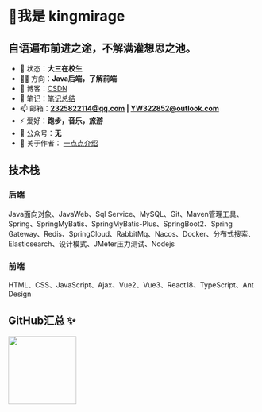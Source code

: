 # 👋我是 kingmirage

<!--
**kingmirage/kingmirage** is a ✨ _special_ ✨ repository because its `README.md` (this file) appears on your GitHub profile.

Here are some ideas to get you started:

- 🔭 I’m currently working on ...
- 🌱 I’m currently learning ...
- 👯 I’m looking to collaborate on ...
- 🤔 I’m looking for help with ...
- 💬 Ask me about ...
- 📫 How to reach me: ...
- 😄 Pronouns: ...
- ⚡ Fun fact: ...
-->
## 自语遍布前进之途，不解满灌想思之池。

- 🏡 状态：**大三在校生**
- 👨‍💻 方向：**Java后端，了解前端**
- 📝 博客：[CSDN](https://blog.csdn.net/m0_63060848)
- 🙌 笔记：[笔记总结]()
- 📫 邮箱：**[2325822114@qq.com](mailto:2325822114@qq.com) | [YW322852@outlook.com](mailto:YW322852@outlook.com)**
- ⚡ 爱好：**跑步，音乐，旅游**
- 🌱 公众号：**无**
- 💬 关于作者： [一点点介绍]()

## 技术栈

### 后端

Java面向对象、JavaWeb、Sql Service、MySQL、Git、Maven管理工具、Spring、SpringMyBatis、SpringMyBatis-Plus、SpringBoot2、Spring Gateway、Redis、SpringCloud、RabbitMq、Nacos、Docker、分布式搜索、Elasticsearch、设计模式、JMeter压力测试、Nodejs

### 前端

HTML、CSS、JavaScript、Ajax、Vue2、Vue3、React18、TypeScript、Ant Design

## GitHub汇总 ✨
<img align="" height="137px" src="https://github-readme-stats.vercel.app/api?username=kingmirage&hide_title=true&hide_border=true&show_icons=true&include_all_commits=true&line_height=21&bg_color=0,73FA79,73FDFF,D783FF&theme=graywhite&locale=cn" />

